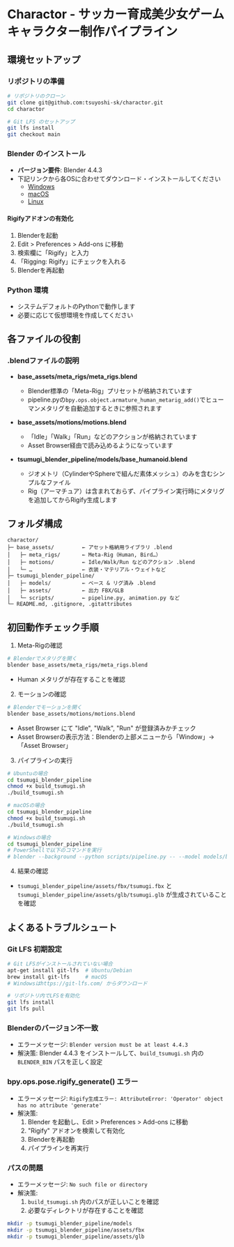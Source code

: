 # Charactor - サッカー育成美少女ゲームキャラクター制作パイプライン

## 環境セットアップ

### リポジトリの準備
```bash
# リポジトリのクローン
git clone git@github.com:tsuyoshi-sk/charactor.git
cd charactor

# Git LFS のセットアップ
git lfs install
git checkout main
```

### Blender のインストール
- **バージョン要件**: Blender 4.4.3
- 下記リンクから各OSに合わせてダウンロード・インストールしてください
  - [Windows](https://download.blender.org/release/Blender4.4/blender-4.4.3-windows-x64.msi)
  - [macOS](https://download.blender.org/release/Blender4.4/blender-4.4.3-macos-arm64.dmg)
  - [Linux](https://download.blender.org/release/Blender4.4/blender-4.4.3-linux-x64.tar.xz)

#### Rigifyアドオンの有効化
1. Blenderを起動
2. Edit > Preferences > Add-ons に移動
3. 検索欄に「Rigify」と入力
4. 「Rigging: Rigify」にチェックを入れる
5. Blenderを再起動

### Python 環境
- システムデフォルトのPythonで動作します
- 必要に応じて仮想環境を作成してください

## 各ファイルの役割

### .blendファイルの説明

- **base_assets/meta_rigs/meta_rigs.blend**
  - Blender標準の「Meta-Rig」プリセットが格納されています
  - pipeline.pyの`bpy.ops.object.armature_human_metarig_add()`でヒューマンメタリグを自動追加するときに参照されます

- **base_assets/motions/motions.blend**
  - 「Idle」「Walk」「Run」などのアクションが格納されています
  - Asset Browser経由で読み込めるようになっています

- **tsumugi_blender_pipeline/models/base_humanoid.blend**
  - ジオメトリ（CylinderやSphereで組んだ素体メッシュ）のみを含むシンプルなファイル
  - Rig（アーマチュア）は含まれておらず、パイプライン実行時にメタリグを追加してからRigify生成します

## フォルダ構成
```
charactor/
├─ base_assets/         ← アセット格納用ライブラリ .blend
│   ├─ meta_rigs/       ← Meta-Rig（Human, Bird…）
│   ├─ motions/         ← Idle/Walk/Run などのアクション .blend
│   └─ …                ← 衣装・マテリアル・ウェイトなど
├─ tsumugi_blender_pipeline/
│   ├─ models/          ← ベース & リグ済み .blend
│   ├─ assets/          ← 出力 FBX/GLB
│   └─ scripts/         ← pipeline.py, animation.py など
└─ README.md, .gitignore, .gitattributes
```

## 初回動作チェック手順

1. Meta-Rigの確認
```bash
# Blenderでメタリグを開く
blender base_assets/meta_rigs/meta_rigs.blend
```
- Human メタリグが存在することを確認

2. モーションの確認
```bash
# Blenderでモーションを開く
blender base_assets/motions/motions.blend
```
- Asset Browser にて "Idle", "Walk", "Run" が登録済みかチェック
- Asset Browserの表示方法：Blenderの上部メニューから「Window」→「Asset Browser」

3. パイプラインの実行
```bash
# Ubuntuの場合
cd tsumugi_blender_pipeline
chmod +x build_tsumugi.sh
./build_tsumugi.sh

# macOSの場合
cd tsumugi_blender_pipeline
chmod +x build_tsumugi.sh
./build_tsumugi.sh

# Windowsの場合
cd tsumugi_blender_pipeline
# PowerShellで以下のコマンドを実行
# blender --background --python scripts/pipeline.py -- --model models/base_humanoid.blend --height 1.58 --fbx assets/fbx/tsumugi.fbx --glb assets/glb/tsumugi.glb
```

4. 結果の確認
- `tsumugi_blender_pipeline/assets/fbx/tsumugi.fbx` と `tsumugi_blender_pipeline/assets/glb/tsumugi.glb` が生成されていることを確認

## よくあるトラブルシュート

### Git LFS 初期設定
```bash
# Git LFSがインストールされていない場合
apt-get install git-lfs  # Ubuntu/Debian
brew install git-lfs     # macOS
# Windowsはhttps://git-lfs.com/ からダウンロード

# リポジトリ内でLFSを有効化
git lfs install
git lfs pull
```

### Blenderのバージョン不一致
- エラーメッセージ: `Blender version must be at least 4.4.3`
- 解決策: Blender 4.4.3 をインストールして、`build_tsumugi.sh` 内の `BLENDER_BIN` パスを正しく設定

### bpy.ops.pose.rigify_generate() エラー
- エラーメッセージ: `Rigify生成エラー: AttributeError: 'Operator' object has no attribute 'generate'`
- 解決策:
  1. Blender を起動し、Edit > Preferences > Add-ons に移動
  2. "Rigify" アドオンを検索して有効化
  3. Blenderを再起動
  4. パイプラインを再実行

### パスの問題
- エラーメッセージ: `No such file or directory`
- 解決策: 
  1. `build_tsumugi.sh` 内のパスが正しいことを確認
  2. 必要なディレクトリが存在することを確認
```bash
mkdir -p tsumugi_blender_pipeline/models
mkdir -p tsumugi_blender_pipeline/assets/fbx
mkdir -p tsumugi_blender_pipeline/assets/glb
```
